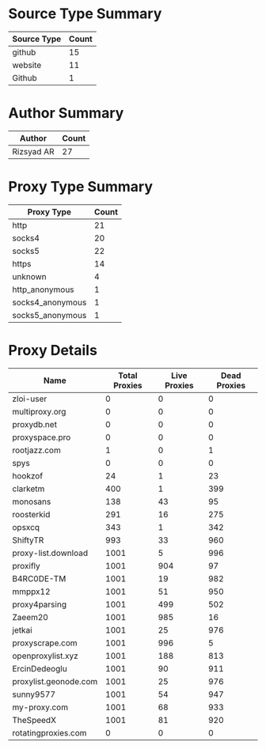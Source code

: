 # Source Type Summary

| Source Type | Count |
|-------------|-------|
| github | 15 |
| website | 11 |
| Github | 1 |


# Author Summary

| Author | Count |
|--------|-------|
| Rizsyad AR | 27 |


# Proxy Type Summary

| Proxy Type | Count |
|------------|-------|
| http | 21 |
| socks4 | 20 |
| socks5 | 22 |
| https | 14 |
| unknown | 4 |
| http_anonymous | 1 |
| socks4_anonymous | 1 |
| socks5_anonymous | 1 |


# Proxy Details

| Name | Total Proxies | Live Proxies | Dead Proxies |
|------|---------------|--------------|---------------|
| zloi-user | 0 | 0 | 0 |
| multiproxy.org | 0 | 0 | 0 |
| proxydb.net | 0 | 0 | 0 |
| proxyspace.pro | 0 | 0 | 0 |
| rootjazz.com | 1 | 0 | 1 |
| spys | 0 | 0 | 0 |
| hookzof | 24 | 1 | 23 |
| clarketm | 400 | 1 | 399 |
| monosans | 138 | 43 | 95 |
| roosterkid | 291 | 16 | 275 |
| opsxcq | 343 | 1 | 342 |
| ShiftyTR | 993 | 33 | 960 |
| proxy-list.download | 1001 | 5 | 996 |
| proxifly | 1001 | 904 | 97 |
| B4RC0DE-TM | 1001 | 19 | 982 |
| mmppx12 | 1001 | 51 | 950 |
| proxy4parsing | 1001 | 499 | 502 |
| Zaeem20 | 1001 | 985 | 16 |
| jetkai | 1001 | 25 | 976 |
| proxyscrape.com | 1001 | 996 | 5 |
| openproxylist.xyz | 1001 | 188 | 813 |
| ErcinDedeoglu | 1001 | 90 | 911 |
| proxylist.geonode.com | 1001 | 25 | 976 |
| sunny9577 | 1001 | 54 | 947 |
| my-proxy.com | 1001 | 68 | 933 |
| TheSpeedX | 1001 | 81 | 920 |
| rotatingproxies.com | 0 | 0 | 0 |
